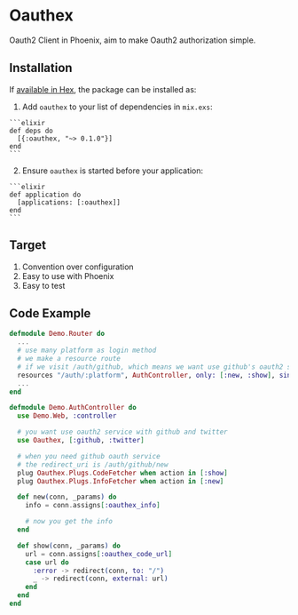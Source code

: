# Oauthex

Oauth2 Client in Phoenix, aim to make Oauth2 authorization simple.

## Installation

If [available in Hex](https://hex.pm/docs/publish), the package can be installed as:

  1. Add `oauthex` to your list of dependencies in `mix.exs`:

    ```elixir
    def deps do
      [{:oauthex, "~> 0.1.0"}]
    end
    ```

  2. Ensure `oauthex` is started before your application:

    ```elixir
    def application do
      [applications: [:oauthex]]
    end
    ```

## Target

1. Convention over configuration
2. Easy to use with Phoenix
3. Easy to test

## Code Example

```elixir
defmodule Demo.Router do
  ...
  # use many platform as login method
  # we make a resource route
  # if we visit /auth/github, which means we want use github's oauth2 service
  resources "/auth/:platform", AuthController, only: [:new, :show], singleton: true
  ...
end

defmodule Demo.AuthController do
  use Demo.Web, :controller

  # you want use oauth2 service with github and twitter
  use Oauthex, [:github, :twitter]

  # when you need github oauth service
  # the redirect_uri is /auth/github/new
  plug Oauthex.Plugs.CodeFetcher when action in [:show]
  plug Oauthex.Plugs.InfoFetcher when action in [:new]

  def new(conn, _params) do
    info = conn.assigns[:oauthex_info]

    # now you get the info
  end

  def show(conn, _params) do
    url = conn.assigns[:oauthex_code_url]
    case url do
      :error -> redirect(conn, to: "/")
      _ -> redirect(conn, external: url)
    end
  end
end
```
